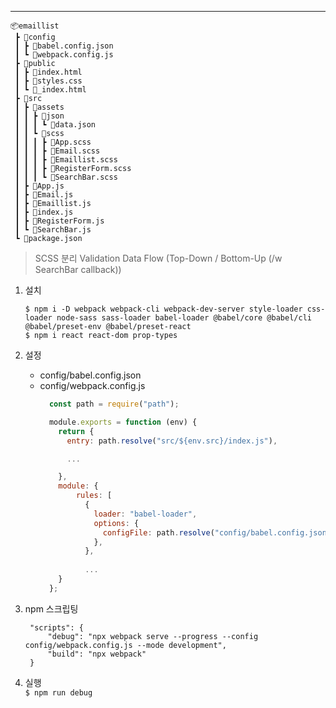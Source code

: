 ___

```
📦emaillist
 ┣ 📂config
 ┃ ┣ 📜babel.config.json
 ┃ ┗ 📜webpack.config.js
 ┣ 📂public
 ┃ ┣ 📜index.html
 ┃ ┣ 📜styles.css
 ┃ ┗ 📜_index.html
 ┣ 📂src
 ┃ ┣ 📂assets
 ┃ ┃ ┣ 📂json
 ┃ ┃ ┃ ┗ 📜data.json
 ┃ ┃ ┗ 📂scss
 ┃ ┃ ┃ ┣ 📜App.scss
 ┃ ┃ ┃ ┣ 📜Email.scss
 ┃ ┃ ┃ ┣ 📜Emaillist.scss
 ┃ ┃ ┃ ┣ 📜RegisterForm.scss
 ┃ ┃ ┃ ┗ 📜SearchBar.scss
 ┃ ┣ 📜App.js
 ┃ ┣ 📜Email.js
 ┃ ┣ 📜Emaillist.js
 ┃ ┣ 📜index.js
 ┃ ┣ 📜RegisterForm.js
 ┃ ┗ 📜SearchBar.js
 ┗ 📜package.json
```

> SCSS 분리
> Validation
> Data Flow (Top-Down / Bottom-Up (/w SearchBar callback))


1. 설치
    ```shell
    $ npm i -D webpack webpack-cli webpack-dev-server style-loader css-loader node-sass sass-loader babel-loader @babel/core @babel/cli @babel/preset-env @babel/preset-react
    $ npm i react react-dom prop-types
    ```

2. 설정
   - config/babel.config.json
   - config/webpack.config.js
        ```js
          const path = require("path");

          module.exports = function (env) {
            return {
              entry: path.resolve("src/${env.src}/index.js"),

              ...

            },
            module: {
                rules: [
                  {
                    loader: "babel-loader",
                    options: {
                      configFile: path.resolve("config/babel.config.json"),
                    },
                  },
                  
                  ...
            }
          };
        ```

3. npm 스크립팅
   ```jsonc
    "scripts": {
        "debug": "npx webpack serve --progress --config config/webpack.config.js --mode development",
        "build": "npx webpack"
    }
   ```

4. 실행  
   `$ npm run debug` 